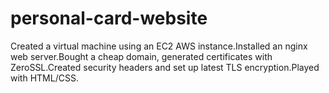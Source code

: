 # personal-card-website
Created a virtual machine using an EC2 AWS instance.Installed an nginx web server.Bought a cheap domain, generated certificates with ZeroSSL.Created security headers and set up latest TLS encryption.Played with HTML/CSS.
